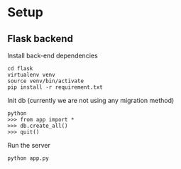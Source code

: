 # Setup
## Flask backend
Install back-end dependencies
```
cd flask
virtualenv venv
source venv/bin/activate
pip install -r requirement.txt
```
Init db (currently we are not using any migration method)
```
python
>>> from app import *
>>> db.create_all()
>>> quit()
```
Run the server
```
python app.py
```
